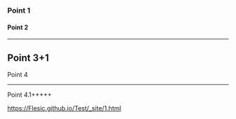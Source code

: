 ### Point 1

#### Point 2

---

## Point 3+1

Point 4

----

Point 4.1+++++

https://Flesic.github.io/Test/_site/1.html

